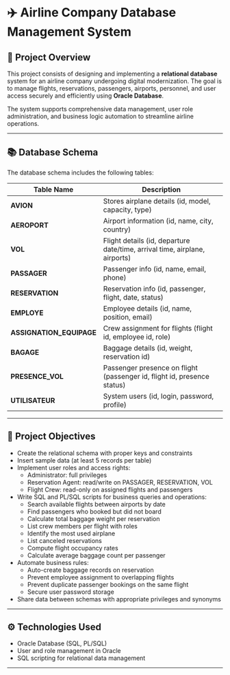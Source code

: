 # ✈️ Airline Company Database Management System

## 📝 Project Overview

This project consists of designing and implementing a **relational database** system for an airline company undergoing digital modernization. The goal is to manage flights, reservations, passengers, airports, personnel, and user access securely and efficiently using **Oracle Database**.

The system supports comprehensive data management, user role administration, and business logic automation to streamline airline operations.

---

## 📚 Database Schema

The database schema includes the following tables:

| Table Name           | Description                                  |
|---------------------|----------------------------------------------|
| **AVION**            | Stores airplane details (id, model, capacity, type) |
| **AEROPORT**         | Airport information (id, name, city, country) |
| **VOL**              | Flight details (id, departure date/time, arrival time, airplane, airports) |
| **PASSAGER**         | Passenger info (id, name, email, phone)       |
| **RESERVATION**      | Reservation info (id, passenger, flight, date, status) |
| **EMPLOYE**          | Employee details (id, name, position, email)  |
| **ASSIGNATION_EQUIPAGE** | Crew assignment for flights (flight id, employee id, role) |
| **BAGAGE**           | Baggage details (id, weight, reservation id) |
| **PRESENCE_VOL**     | Passenger presence on flight (passenger id, flight id, presence status) |
| **UTILISATEUR**      | System users (id, login, password, profile)   |

---

## 🎯 Project Objectives

- Create the relational schema with proper keys and constraints
- Insert sample data (at least 5 records per table)
- Implement user roles and access rights:
  - Administrator: full privileges
  - Reservation Agent: read/write on PASSAGER, RESERVATION, VOL
  - Flight Crew: read-only on assigned flights and passengers
- Write SQL and PL/SQL scripts for business queries and operations:
  - Search available flights between airports by date
  - Find passengers who booked but did not board
  - Calculate total baggage weight per reservation
  - List crew members per flight with roles
  - Identify the most used airplane
  - List canceled reservations
  - Compute flight occupancy rates
  - Calculate average baggage count per passenger
- Automate business rules:
  - Auto-create baggage records on reservation
  - Prevent employee assignment to overlapping flights
  - Prevent duplicate passenger bookings on the same flight
  - Secure user password storage
- Share data between schemas with appropriate privileges and synonyms

---


## ⚙️ Technologies Used

- Oracle Database (SQL, PL/SQL)
- User and role management in Oracle
- SQL scripting for relational data management

---

